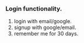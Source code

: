 ### Login functionality.

1. login with email/google.
2. signup with google/email.
3. remember me for 30 days.